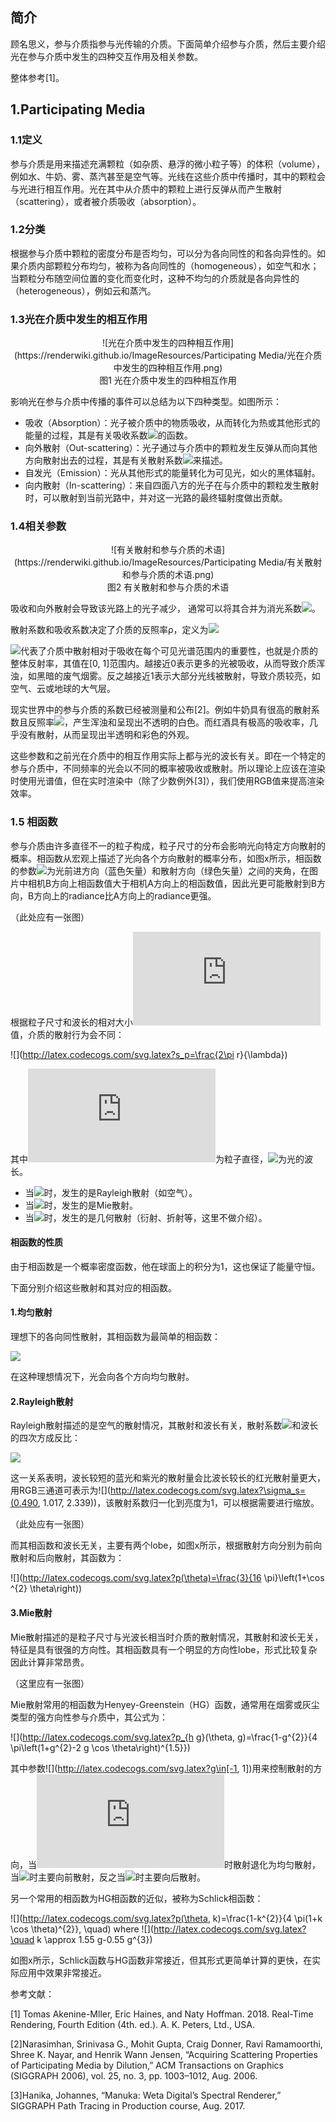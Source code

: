 ## 简介

顾名思义，参与介质指参与光传输的介质。下面简单介绍参与介质，然后主要介绍光在参与介质中发生的四种交互作用及相关参数。

整体参考[1]。

## 1.Participating Media

### 1.1定义

参与介质是用来描述充满颗粒（如杂质、悬浮的微小粒子等）的体积（volume），例如水、牛奶、雾、蒸汽甚至是空气等。光线在这些介质中传播时，其中的颗粒会与光进行相互作用。光在其中从介质中的颗粒上进行反弹从而产生散射（scattering），或者被介质吸收（absorption）。

### 1.2分类

根据参与介质中颗粒的密度分布是否均匀，可以分为各向同性的和各向异性的。如果介质内部颗粒分布均匀，被称为各向同性的（homogeneous），如空气和水；当颗粒分布随空间位置的变化而变化时，这种不均匀的介质就是各向异性的（heterogeneous），例如云和蒸汽。

### 1.3光在介质中发生的相互作用

<div align=center>![光在介质中发生的四种相互作用](https://renderwiki.github.io/ImageResources/Participating Media/光在介质中发生的四种相互作用.png)</div>

<center>图1 光在介质中发生的四种相互作用 </center>

影响光在参与介质中传播的事件可以总结为以下四种类型。如图所示：

- 吸收（Absorption）：光子被介质中的物质吸收，从而转化为热或其他形式的能量的过程，其是有关吸收系数![](http://latex.codecogs.com/svg.latex?\sigma_{a})的函数。
- 向外散射（Out-scattering）：光子通过与介质中的颗粒发生反弹从而向其他方向散射出去的过程，其是有关散射系数![](http://latex.codecogs.com/svg.latex?\sigma_{s})来描述。
- 自发光（Emission）：光从其他形式的能量转化为可见光，如火的黑体辐射。
- 向内散射（In-scattering）：来自四面八方的光子在与介质中的颗粒发生散射时，可以散射到当前光路中，并对这一光路的最终辐射度做出贡献。

### 1.4相关参数

<div align=center>![有关散射和参与介质的术语](https://renderwiki.github.io/ImageResources/Participating Media/有关散射和参与介质的术语.png)</div>

<center>图2 有关散射和参与介质的术语 </center>

吸收和向外散射会导致该光路上的光子减少， 通常可以将其合并为消光系数![](http://latex.codecogs.com/svg.latex?\sigma_{t}=\sigma_{a}+\sigma_{s})。

散射系数和吸收系数决定了介质的反照率ρ，定义为![](http://latex.codecogs.com/svg.latex?\rho=\frac{\sigma_{s}}{\sigma_{s}+\sigma_{a}}=\frac{\sigma_{s}}{\sigma_{t}})

![](http://latex.codecogs.com/svg.latex?\rho)代表了介质中散射相对于吸收在每个可见光谱范围内的重要性，也就是介质的整体反射率，其值在[0, 1]范围内。越接近0表示更多的光被吸收，从而导致介质浑浊，如黑暗的废气烟雾。反之越接近1表示大部分光线被散射，导致介质较亮，如空气、云或地球的大气层。

现实世界中的参与介质的系数已经被测量和公布[2]。例如牛奶具有很高的散射系数且反照率![](http://latex.codecogs.com/svg.latex?\rho>0.999)，产生浑浊和呈现出不透明的白色。而红酒具有极高的吸收率，几乎没有散射，从而呈现出半透明和彩色的外观。

这些参数和之前光在介质中的相互作用实际上都与光的波长有关。即在一个特定的参与介质中，不同频率的光会以不同的概率被吸收或散射。所以理论上应该在渲染时使用光谱值，但在实时渲染中（除了少数例外[3]），我们使用RGB值来提高渲染效率。

### 1.5 相函数
参与介质由许多直径不一的粒子构成，粒子尺寸的分布会影响光向特定方向散射的概率。相函数从宏观上描述了光向各个方向散射的概率分布，如图x所示，相函数的参数![](http://latex.codecogs.com/svg.latex?\theta)为光前进方向（蓝色矢量）和散射方向（绿色矢量）之间的夹角，在图片中相机B方向上相函数值大于相机A方向上的相函数值，因此光更可能散射到B方向，B方向上的radiance比A方向上的radiance更强。

（此处应有一张图）

根据粒子尺寸和波长的相对大小![](http://latex.codecogs.com/svg.latex?s_p)值，介质的散射行为会不同：

![](http://latex.codecogs.com/svg.latex?s_p=\frac{2\pi r}{\lambda})

其中![](http://latex.codecogs.com/svg.latex?r)为粒子直径，![](http://latex.codecogs.com/svg.latex?\lambda)为光的波长。

* 当![](http://latex.codecogs.com/svg.latex?s_p\ll1)时，发生的是Rayleigh散射（如空气）。
* 当![](http://latex.codecogs.com/svg.latex?s_p\approx1)时，发生的是Mie散射。
* 当![](http://latex.codecogs.com/svg.latex?s_p\gg1)时，发生的是几何散射（衍射、折射等，这里不做介绍）。

#### 相函数的性质

由于相函数是一个概率密度函数，他在球面上的积分为1，这也保证了能量守恒。

下面分别介绍这些散射和其对应的相函数。

#### 1.均匀散射

理想下的各向同性散射，其相函数为最简单的相函数：

![](http://latex.codecogs.com/svg.latex?p(\theta)=\frac{1}{4\pi})

在这种理想情况下，光会向各个方向均匀散射。

#### 2.Rayleigh散射

Rayleigh散射描述的是空气的散射情况，其散射和波长有关，散射系数![](http://latex.codecogs.com/svg.latex?\sigma_s)和波长的四次方成反比：

![](http://latex.codecogs.com/svg.latex?\sigma_{s}\left(\lambda\right)\propto\frac{1}{\lambda^{4}})

这一关系表明，波长较短的蓝光和紫光的散射量会比波长较长的红光散射量更大，用RGB三通道可表示为![](http://latex.codecogs.com/svg.latex?\sigma_s=(0.490, 1.017, 2.339))，该散射系数归一化到亮度为1，可以根据需要进行缩放。

（此处应有一张图）

而其相函数和波长无关，主要有两个lobe，如图x所示，根据散射方向分别为前向散射和后向散射，其函数为：

![](http://latex.codecogs.com/svg.latex?p(\theta)=\frac{3}{16 \pi}\left(1+\cos ^{2} \theta\right))

#### 3.Mie散射
Mie散射描述的是粒子尺寸与光波长相当时介质的散射情况，其散射和波长无关，特征是具有很强的方向性。其相函数具有一个明显的方向性lobe，形式比较复杂因此计算非常昂贵。

（这里应有一张图）

Mie散射常用的相函数为Henyey-Greenstein（HG）函数，通常用在烟雾或灰尘类型的强方向性参与介质中，其公式为：

![](http://latex.codecogs.com/svg.latex?p_{h g}(\theta, g)=\frac{1-g^{2}}{4 \pi\left(1+g^{2}-2 g \cos \theta\right)^{1.5}})

其中参数![](http://latex.codecogs.com/svg.latex?g\in[-1, 1])用来控制散射的方向，当![](http://latex.codecogs.com/svg.latex?g=0)时散射退化为均匀散射，当![](http://latex.codecogs.com/svg.latex?g\gt0)时主要向前散射，反之当![](http://latex.codecogs.com/svg.latex?g\lt0)时主要向后散射。

另一个常用的相函数为HG相函数的近似，被称为Schlick相函数：

![](http://latex.codecogs.com/svg.latex?p(\theta, k)=\frac{1-k^{2}}{4 \pi(1+k \cos \theta)^{2}}, \quad) where ![](http://latex.codecogs.com/svg.latex?\quad k \approx 1.55 g-0.55 g^{3})

如图x所示，Schlick函数与HG函数非常接近，但其形式更简单计算的更快，在实际应用中效果非常接近。


参考文献：

[1] Tomas Akenine-Mller, Eric Haines, and Naty Hoffman. 2018. Real-Time Rendering, Fourth Edition (4th. ed.). A. K. Peters, Ltd., USA.

[2]Narasimhan, Srinivasa G., Mohit Gupta, Craig Donner, Ravi Ramamoorthi, Shree K. Nayar, and Henrik Wann Jensen, “Acquiring Scattering Properties of Participating Media by Dilution,” ACM Transactions on Graphics (SIGGRAPH 2006), vol. 25, no. 3, pp. 1003–1012, Aug. 2006. 

[3]Hanika, Johannes, “Manuka: Weta Digital’s Spectral Renderer,” SIGGRAPH Path Tracing in Production course, Aug. 2017.
